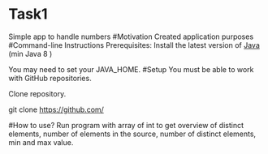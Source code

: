 # Task1
Simple app to handle numbers 
#Motivation
Created application purposes
#Command-line Instructions
 Prerequisites:
 Install the latest version of [Java](https://www.oracle.com/pl/java/technologies/javase-downloads.html) (min Java 8 )

 You may need to set your JAVA_HOME.
#Setup
You must be able to work with GitHub repositories.

Clone repository.

git clone https://github.com/

#How to use?
Run program with array of int to get overview of distinct elements, number of elements in the source, number of distinct elements, min and max value.
